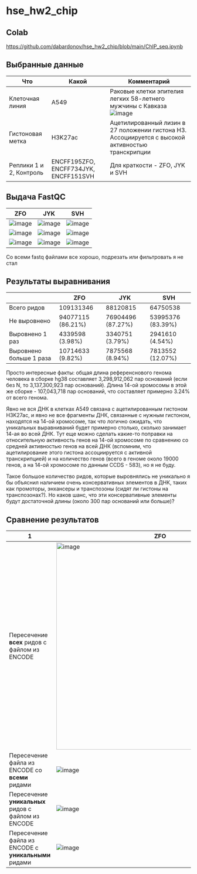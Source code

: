 # hse_hw2_chip

## Colab
https://github.com/dabardonov/hse_hw2_chip/blob/main/ChIP_seq.ipynb

## Выбранные данные 

| **Что** | **Какой** | **Комментарий** |
| ------------- | ------------- |--------------------|
| Клеточная линия | A549 | Раковые клетки эпителия легких 58-летнего мужчины с Кавказа ![image](https://user-images.githubusercontent.com/93095449/157491921-fea51ecb-a342-49f2-b19a-384f444d7fa2.png) |
| Гистоновая метка | H3K27ac | Ацетилированный лизин в 27 положении гистона H3. Ассоциируется с высокой активностью транскрипции |
| Реплики 1 и 2, Контроль | ENCFF195ZFO, ENCFF734JYK, ENCFF151SVH | Для краткости - ZFO, JYK и SVH |

## Выдача FastQC

| **ZFO** | **JYK** | **SVH** |
| ------------- | ------------- |--------------------|
| ![image](https://user-images.githubusercontent.com/93095449/157494530-3897a96a-6f5d-4499-9db3-e4614b3af03e.png) | ![image](https://user-images.githubusercontent.com/93095449/157495668-d3f07305-4ae4-44fc-8239-b88288eccee7.png) | ![image](https://user-images.githubusercontent.com/93095449/157496306-46b72bd4-bee4-4e8e-8ab5-f95a39cb40cb.png) |
| ![image](https://user-images.githubusercontent.com/93095449/157494642-dbabcdf0-a2b1-456f-a06e-6fbc7ec07eb3.png) | ![image](https://user-images.githubusercontent.com/93095449/157496166-2250fc8b-e86d-40e2-9f61-1b2f20bc8657.png) | ![image](https://user-images.githubusercontent.com/93095449/157496377-fdbae06d-3693-4b17-9151-8784ba7409a4.png) |
| ![image](https://user-images.githubusercontent.com/93095449/157494746-de7dda1c-668e-4743-94c7-8e281a54ea38.png) | ![image](https://user-images.githubusercontent.com/93095449/157496224-279df110-6025-450f-8219-5cf06ef98d5e.png) | ![image](https://user-images.githubusercontent.com/93095449/157496439-ace6b7df-086e-4386-b203-7adc027e3fe1.png) |

Со всеми fastq файлами все хорошо, подрезать или фильтровать я не стал

## Результаты выравнивания

|  | **ZFO** | **JYK** | **SVH** |
| ------------- | ------------- |--------------------| ---- |
| Всего ридов | 109131346 | 88120815 | 64750538 |
| Не выровнено | 94077115 (86.21%) | 76904496 (87.27%) | 53995376 (83.39%) |
| Выровнено 1 раз | 4339598 (3.98%) | 3340751 (3.79%) | 2941610 (4.54%) |
| Выровнено больше 1 раза | 10714633 (9.82%) | 7875568 (8.94%) | 7813552 (12.07%) |

Просто интересные факты: общая длина референснового генома человека в сборке hg38 составляет 3,298,912,062 пар оснований (если без N, то 3,137,300,923 пар оснований). Длина 14-ой хромосомы в этой же сборке - 107,043,718 пар оснований, что составляет примерно 3.24% от всего генома. 

Явно не вся ДНК в клетках A549 связана с ацетилированным гистоном H3K27aс, и явно не все фрагменты ДНК, связанные с нужным гистоном, находятся на 14-ой хромосоме, так что логично ожидать, что уникальных выравниваний будет примерно столько, сколько занимает 14-ая во всей ДНК. Тут еще можно сделать какие-то поправки на относительную активность генов на 14-ой хромосоме по сравнению со средней активностью генов на всей ДНК (вспомним, что ацетилирование этого гистона ассоциируется с активной транскрипцией) и на количество генов (всего в геноме около 19000 генов, а на 14-ой хромосоме по данным CCDS - 583), но я не буду.

Такое большое количество ридов, которые выровнялись не уникально я бы объяснил наличием очень консервативных элементов в ДНК, таких как промоторы, энхансеры и транспозоны (сидят ли гистоны на транспозонах?). Но каков шанс, что эти консервативные элементы будут достаточной длины (около 300 пар оснований или больше)?

## Сравнение результатов

| 1 | **ZFO** | **JYK** |
| ------------- | ------------- |--------------------|
| Пересечение **всех** ридов с файлом из ENCODE | <img width="566" alt="image" src="https://user-images.githubusercontent.com/93095449/157662707-5a2355c1-1855-4e9f-814d-8601e161a3b3.png"> | ![image](https://user-images.githubusercontent.com/93095449/157662807-c50b4b89-6fe3-40de-a0b2-b8b80ce19d2b.png) |
| Пересечение файла из ENCODE со **всеми** ридами | ![image](https://user-images.githubusercontent.com/93095449/157662908-318771d7-dede-47d0-90e1-26a36a187a15.png) | ![image](https://user-images.githubusercontent.com/93095449/157662967-ccb52aec-ed07-48e8-812f-f4ae8628046f.png) |
| Пересечение **уникальных** ридов с файлом из ENCODE | ![image](https://user-images.githubusercontent.com/93095449/157663204-4ab0b0bd-4208-47f3-abcb-bb27c02bbd03.png) | ![image](https://user-images.githubusercontent.com/93095449/157663269-1d5777fc-de6a-4468-aa8f-bdba785f5f64.png) |
| Пересечение файла из ENCODE с **уникальными** ридами | ![image](https://user-images.githubusercontent.com/93095449/157663331-ab9706b7-6aba-4dfd-b2bd-74142f4d33ad.png) | ![image](https://user-images.githubusercontent.com/93095449/157663387-261c5218-05f2-48f1-8082-c4d0305a6832.png) |
